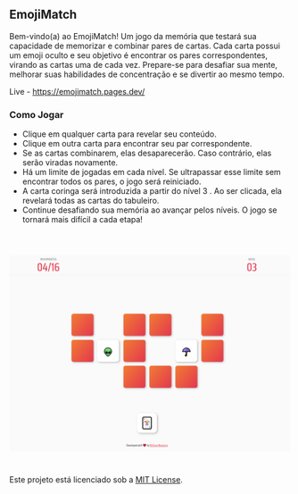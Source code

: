 ## EmojiMatch

Bem-vindo(a) ao EmojiMatch! Um jogo da memória que testará sua capacidade de memorizar e combinar pares de cartas. Cada carta possui um emoji oculto e seu objetivo é encontrar os pares correspondentes, virando as cartas uma de cada vez. Prepare-se para desafiar sua mente, melhorar suas habilidades de concentração e se divertir ao mesmo tempo.

Live - https://emojimatch.pages.dev/

### Como Jogar

- Clique em qualquer carta para revelar seu conteúdo.
- Clique em outra carta para encontrar seu par correspondente.
- Se as cartas combinarem, elas desaparecerão. Caso contrário, elas serão viradas novamente.
- Há um limite de jogadas em cada nível. Se ultrapassar esse limite sem encontrar todos os pares, o jogo será reiniciado.
- A carta coringa será introduzida a partir do nível 3 . Ao ser clicada, ela revelará todas as cartas do tabuleiro.
- Continue desafiando sua memória ao avançar pelos níveis. O jogo se tornará mais difícil a cada etapa!

#

<br>
<div align="center">
<img alt="EmojiMatch" width="815px" src="https://github.com/William-Nogueira/EmojiMatch/blob/main/img.png?raw=true"/>
</div>

#

Este projeto está licenciado sob a [MIT License](https://github.com/William-Nogueira/EmojiMatch/blob/main/LICENSE).

